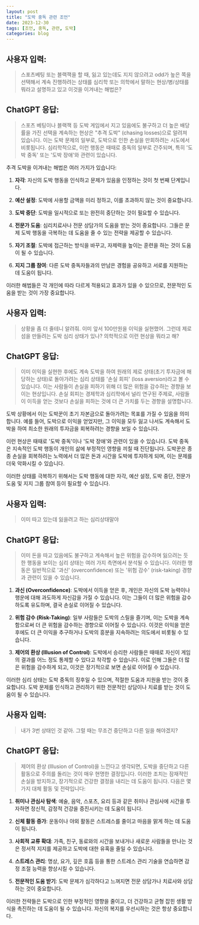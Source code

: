 ```yaml
---
layout: post
title: "도박 중독 관련 조언"
date: 2023-12-30
tags: [조언, 중독, 관련, 도박]
categories: blog
---
```


## 사용자 입력:
> 스포츠베팅 또는 블랙잭을 할 때, 잃고 있는데도 지지 않으려고 odd가 높은 쪽을 선택해서 계속 진행하려는 상태를 심리학 또는 의학에서
말하는 현상/병/상태를 뭐라고 설명하고 있고 이것을 이겨내는 해법은?

## ChatGPT 응답:
> 스포츠 베팅이나 블랙잭 등 도박 게임에서 지고 있음에도 불구하고 더 높은 배당률을 가진 선택을 계속하는 현상은 "추격 도박" (chasing losses)으로 알려져 있습니다. 이는 도박 문제의 일부로, 도박으로 인한 손실을 만회하려는 시도에서 비롯됩니다. 심리학적으로, 이런 행동은 때때로 중독의 일부로 간주되며, 특히 '도박 중독' 또는 '도박 장애'와 관련이 있습니다.

추격 도박을 이겨내는 해법은 여러 가지가 있습니다:

1. **자각**: 자신의 도박 행동을 인식하고 문제가 있음을 인정하는 것이 첫 번째 단계입니다.

2. **예산 설정**: 도박에 사용할 금액을 미리 정하고, 이를 초과하지 않는 것이 중요합니다.

3. **도박 중단**: 도박을 일시적으로 또는 완전히 중단하는 것이 필요할 수 있습니다.

4. **전문가 도움**: 심리치료사나 전문 상담가의 도움을 받는 것이 중요합니다. 그들은 문제 도박 행동을 극복하는 데 도움을 줄 수 있는 전략을 제공할 수 있습니다.

5. **자기 조절**: 도박에 접근하는 방식을 바꾸고, 자제력을 높이는 훈련을 하는 것이 도움이 될 수 있습니다.

6. **지지 그룹 참여**: 다른 도박 중독자들과의 만남은 경험을 공유하고 서로를 지원하는 데 도움이 됩니다.

이러한 해법들은 각 개인에 따라 다르게 적용되고 효과가 있을 수 있으므로, 전문적인 도움을 받는 것이 가장 중요합니다.

## 사용자 입력:
> 상황을 좀 더 줄테니 알려줘. 이미 앞서 100만원을 이익을 실현했어. 그런데 제로섬을 만들려는 도박 심리 상태가 있나? 의학적으로 이런 현상을 뭐라고 해?

## ChatGPT 응답:
> 이미 이익을 실현한 후에도 계속 도박을 하여 원래의 제로 상태(초기 투자금에 해당하는 상태)로 돌아가려는 심리 상태를 '손실 회피' (loss aversion)라고 볼 수 있습니다. 이는 사람들이 손실을 피하기 위해 더 많은 위험을 감수하는 경향을 보이는 현상입니다. 손실 회피는 경제학과 심리학에서 널리 연구된 주제로, 사람들이 이득을 얻는 것보다 손실을 피하는 것에 더 큰 가치를 두는 경향을 설명합니다.

도박 상황에서 이는 도박꾼이 초기 자본금으로 돌아가려는 목표를 가질 수 있음을 의미합니다. 예를 들어, 도박으로 이익을 얻었지만, 그 이익을 모두 잃고 나서도 계속해서 도박을 하여 최소한 원래의 투자금을 회복하려는 경향을 보일 수 있습니다. 

이런 현상은 때때로 '도박 중독'이나 '도박 장애'와 관련이 있을 수 있습니다. 도박 중독은 지속적인 도박 행동이 개인의 삶에 부정적인 영향을 끼칠 때 진단됩니다. 도박꾼은 종종 손실을 회복하려는 노력에서 더 많은 돈과 시간을 도박에 투자하게 되며, 이는 문제를 더욱 악화시킬 수 있습니다. 

이러한 상태를 극복하기 위해서는 도박 행동에 대한 자각, 예산 설정, 도박 중단, 전문가 도움 및 지지 그룹 참여 등이 필요할 수 있습니다.

## 사용자 입력:
> 이미 따고 있는데 잃을려고 하는 심리상태말야

## ChatGPT 응답:
> 이미 돈을 따고 있음에도 불구하고 계속해서 높은 위험을 감수하며 잃으려는 듯한 행동을 보이는 심리 상태는 여러 가지 측면에서 분석될 수 있습니다. 이러한 행동은 일반적으로 '과신' (overconfidence) 또는 '위험 감수' (risk-taking) 경향과 관련이 있을 수 있습니다.

1. **과신 (Overconfidence)**: 도박에서 이득을 얻은 후, 개인은 자신의 도박 능력이나 행운에 대해 과도하게 자신감을 가질 수 있습니다. 이는 그들이 더 많은 위험을 감수하도록 유도하며, 결국 손실로 이어질 수 있습니다.

2. **위험 감수 (Risk-Taking)**: 일부 사람들은 도박의 스릴을 즐기며, 이는 도박을 계속함으로써 더 큰 위험을 감수하는 경향으로 이어질 수 있습니다. 이것은 이익을 얻은 후에도 더 큰 이익을 추구하거나 도박의 흥분을 지속하려는 의도에서 비롯될 수 있습니다.

3. **제어의 환상 (Illusion of Control)**: 도박에서 승리한 사람들은 때때로 자신이 게임의 결과를 어느 정도 통제할 수 있다고 착각할 수 있습니다. 이로 인해 그들은 더 많은 위험을 감수하게 되고, 이것은 장기적으로 보면 손실로 이어질 수 있습니다.

이러한 심리 상태는 도박 중독의 징후일 수 있으며, 적절한 도움과 지원을 받는 것이 중요합니다. 도박 문제를 인식하고 관리하기 위한 전문적인 상담이나 치료를 받는 것이 도움이 될 수 있습니다.

## 사용자 입력:
> 내가 3번 상태인 것 같아. 그럴 때는 무조건 중단하고 다른 일을 해야겠지?

## ChatGPT 응답:
> 제어의 환상 (Illusion of Control)을 느낀다고 생각되면, 도박을 중단하고 다른 활동으로 주의를 돌리는 것이 매우 현명한 결정입니다. 이러한 조치는 잠재적인 손실을 방지하고, 장기적으로 건강한 결정을 내리는 데 도움이 됩니다. 다음은 몇 가지 대체 활동 및 전략입니다:

1. **취미나 관심사 탐색**: 예술, 음악, 스포츠, 요리 등과 같은 취미나 관심사에 시간을 투자하면 정신적, 감정적 건강을 증진시키는 데 도움이 됩니다.

2. **신체 활동 증가**: 운동이나 야외 활동은 스트레스를 줄이고 마음을 맑게 하는 데 도움이 됩니다.

3. **사회적 교류 확대**: 가족, 친구, 동료와의 시간을 보내거나 새로운 사람들을 만나는 것은 정서적 지지를 제공하고 도박에 대한 유혹을 줄일 수 있습니다.

4. **스트레스 관리**: 명상, 요가, 깊은 호흡 등을 통한 스트레스 관리 기술을 연습하면 감정 조절 능력을 향상시킬 수 있습니다.

5. **전문적인 도움 받기**: 도박 문제가 심각하다고 느껴지면 전문 상담가나 치료사와 상담하는 것이 중요합니다.

이러한 전략들은 도박으로 인한 부정적인 영향을 줄이고, 더 건강하고 균형 잡힌 생활 방식을 촉진하는 데 도움이 될 수 있습니다. 자신의 복지를 우선시하는 것은 항상 중요합니다.

